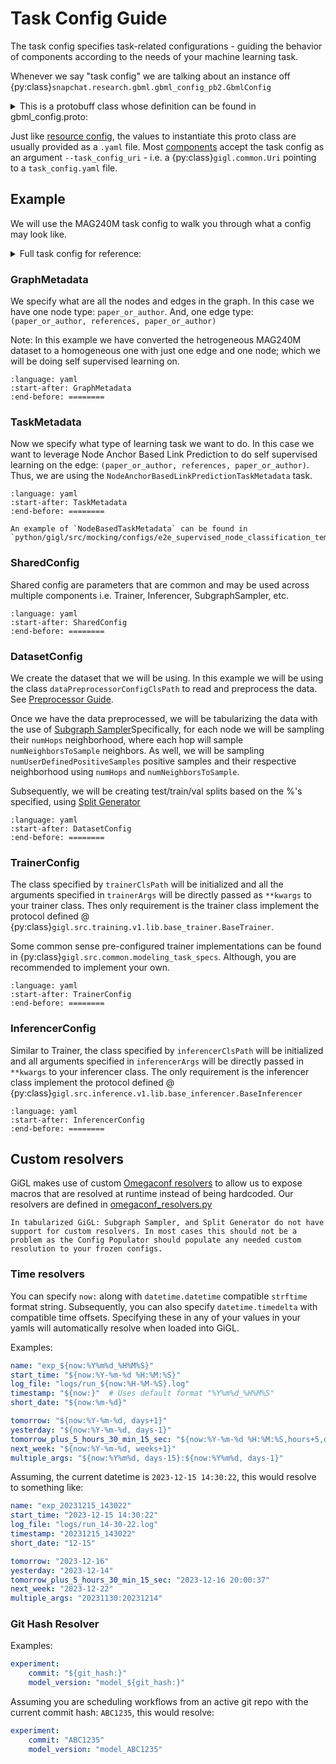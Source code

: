 # Task Config Guide

The task config specifies task-related configurations - guiding the behavior of components according to the needs of
your machine learning task.

Whenever we say "task config" we are talking about an instance off
{py:class}`snapchat.research.gbml.gbml_config_pb2.GbmlConfig`

<details>
<summary><bold>This is a protobuff class whose definition can be found in gbml_config.proto:</bold></summary>

```{literalinclude} ../../../proto/snapchat/research/gbml/gbml_config.proto
:language: proto
```

</details>

Just like [resource config](./resource_config_guide.md), the values to instantiate this proto class are usually provided
as a `.yaml` file. Most [components](../overview/architecture.md#components) accept the task config as an argument
`--task_config_uri` - i.e. a {py:class}`gigl.common.Uri` pointing to a `task_config.yaml` file.

## Example

We will use the MAG240M task config to walk you through what a config may look like.

<details>
<summary><bold>Full task config for reference:</bold></summary>

```{literalinclude} ../../../examples/MAG240M/task_config.yaml
:language: yaml
```

</details>

### GraphMetadata

We specify what are all the nodes and edges in the graph. In this case we have one node type: `paper_or_author`. And,
one edge type: `(paper_or_author, references, paper_or_author)`

Note: In this example we have converted the hetrogeneous MAG240M dataset to a homogeneous one with just one edge and one
node; which we will be doing self supervised learning on.

```{literalinclude} ../../../examples/MAG240M/task_config.yaml
:language: yaml
:start-after: GraphMetadata
:end-before: ========
```

### TaskMetadata

Now we specify what type of learning task we want to do. In this case we want to leverage Node Anchor Based Link
Prediction to do self supervised learning on the edge: `(paper_or_author, references, paper_or_author)`. Thus, we are
using the `NodeAnchorBasedLinkPredictionTaskMetadata` task.

```{literalinclude} ../../../examples/MAG240M/task_config.yaml
:language: yaml
:start-after: TaskMetadata
:end-before: ========
```

```{note}
An example of `NodeBasedTaskMetadata` can be found in `python/gigl/src/mocking/configs/e2e_supervised_node_classification_template_gbml_config.yaml`
```

### SharedConfig

Shared config are parameters that are common and may be used across multiple components i.e. Trainer, Inferencer,
SubgraphSampler, etc.

```{literalinclude} ../../../examples/MAG240M/task_config.yaml
:language: yaml
:start-after: SharedConfig
:end-before: ========
```

### DatasetConfig

We create the dataset that we will be using. In this example we will be using the class `dataPreprocessorConfigClsPath`
to read and preprocess the data. See [Preprocessor Guide](../overview/components/data_preprocessor.md).

Once we have the data preprocessed, we will be tabularizing the data with the use of
[Subgraph Sampler](../overview/components/data_preprocessor.md)Specifically, for each node we will be sampling their
`numHops` neighborhood, where each hop will sample `numNeighborsToSample` neighbors. As well, we will be sampling
`numUserDefinedPositiveSamples` positive samples and their respective neighborhood using `numHops` and
`numNeighborsToSample`.

Subsequently, we will be creating test/train/val splits based on the %'s specified, using
[Split Generator](../overview/components/split_generator.md)

```{literalinclude} ../../../examples/MAG240M/task_config.yaml
:language: yaml
:start-after: DatasetConfig
:end-before: ========
```

### TrainerConfig

The class specified by `trainerClsPath` will be initialized and all the arguments specified in `trainerArgs` will be
directly passed as `**kwargs` to your trainer class. Thes only requirement is the trainer class implement the protocol
defined @ {py:class}`gigl.src.training.v1.lib.base_trainer.BaseTrainer`.

Some common sense pre-configured trainer implementations can be found in
{py:class}`gigl.src.common.modeling_task_specs`. Although, you are recommended to implement your own.

```{literalinclude} ../../../examples/MAG240M/task_config.yaml
:language: yaml
:start-after: TrainerConfig
:end-before: ========
```

### InferencerConfig

Similar to Trainer, the class specified by `inferencerClsPath` will be initialized and all arguments specified in
`inferencerArgs` will be directly passed in `**kwargs` to your inferencer class. The only requirement is the inferencer
class implement the protocol defined @ {py:class}`gigl.src.inference.v1.lib.base_inferencer.BaseInferencer`

```{literalinclude} ../../../examples/MAG240M/task_config.yaml
:language: yaml
:start-after: InferencerConfig
:end-before: ========
```

## Custom resolvers

GiGL makes use of custom [Omegaconf resolvers](https://omegaconf.readthedocs.io/en/latest/custom_resolvers.html) to
allow us to expose macros that are resolved at runtime instead of being hardcoded. Our resolvers are defined in
[omegaconf_resolvers.py](python/gigl/common/omegaconf_resolvers.py)


```{note}
In tabularized GiGL: Subgraph Sampler, and Split Generator do not have support for custom resolvers. In most cases this should not be a problem as the Config Populator should populate any needed custom resolution to your frozen configs.
```

### Time resolvers

You can specify `now:` along with `datetime.datetime` compatible `strftime` format string. Subsequently, you can also
specify `datetime.timedelta` with compatible time offsets. Specifying these in any of your values in your yamls will
automatically resolve when loaded into GiGL.

Examples:

```yaml
name: "exp_${now:%Y%m%d_%H%M%S}"
start_time: "${now:%Y-%m-%d %H:%M:%S}"
log_file: "logs/run_${now:%H-%M-%S}.log"
timestamp: "${now:}"  # Uses default format "%Y%m%d_%H%M%S"
short_date: "${now:%m-%d}"

tomorrow: "${now:%Y-%m-%d, days+1}"
yesterday: "${now:%Y-%m-%d, days-1}"
tomorrow_plus_5_hours_30_min_15_sec: "${now:%Y-%m-%d %H:%M:%S,hours+5,days+1,minutes+30,seconds+15}"
next_week: "${now:%Y-%m-%d, weeks+1}"
multiple_args: "${now:%Y%m%d, days-15}:${now:%Y%m%d, days-1}"
```

Assuming, the current datetime is `2023-12-15 14:30:22`, this would resolve to something like:

```yaml
name: "exp_20231215_143022"
start_time: "2023-12-15 14:30:22"
log_file: "logs/run_14-30-22.log"
timestamp: "20231215_143022"
short_date: "12-15"

tomorrow: "2023-12-16"
yesterday: "2023-12-14"
tomorrow_plus_5_hours_30_min_15_sec: "2023-12-16 20:00:37"
next_week: "2023-12-22"
multiple_args: "20231130:20231214"
```

### Git Hash Resolver


Examples:
```yaml
experiment:
    commit: "${git_hash:}"
    model_version: "model_${git_hash:}"
```

Assuming you are scheduling workflows from an active git repo with the current commit hash: `ABC1235`, this would resolve:

```yaml
experiment:
    commit: "ABC1235"
    model_version: "model_ABC1235"
```
